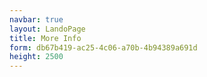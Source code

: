 ```yaml
---
navbar: true
layout: LandoPage
title: More Info
form: db67b419-ac25-4c06-a70b-4b94389a691d
height: 2500
---
```

